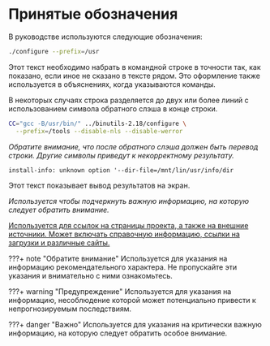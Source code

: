 # Принятые обозначения

В руководстве используются следующие обозначения:

```bash
./configure --prefix=/usr
```

Этот текст необходимо набрать в командной строке в точности так, как показано, если иное не сказано в тексте рядом. Это оформление также используется в объяснениях, когда указываются команды.

В некоторых случаях строка разделяется до двух или более линий с использованием символа обратного слэша в конце строки.

```bash
CC="gcc -B/usr/bin/" ../binutils-2.18/configure \
  --prefix=/tools --disable-nls --disable-werror
```

_Обратите внимание, что после обратного слэша должен быть перевод строки. Другие символы приведут к некорректному результату._

```
install-info: unknown option '--dir-file=/mnt/lin/usr/info/dir
```

Этот текст показывает вывод результатов на экран.

_Используется чтобы подчеркнуть важную информацию, на которую следует обратить внимание._

[Используется для ссылок на страницы проекта, а также на внешние источники. Может включать справочную информацию, ссылки на загрузки и различные сайты.](prologue/typography.md)


???+ note "Обратите внимание"
    Используется для указания на информацию рекомендательного характера. Не пропускайте эти указания и внимательно с ними ознакомьтесь.

???+ warning "Предупреждение"
    Используется для указания на информацию, несоблюдение которой может потенциально привести к непрогнозируемым последствиям.

???+ danger "Важно"
    Используется для указания на критически важную информацию, на которую следует обратить особое внимание.
